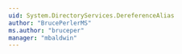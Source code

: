 ```yaml
---
uid: System.DirectoryServices.DereferenceAlias
author: "BrucePerlerMS"
ms.author: "bruceper"
manager: "mbaldwin"
---
```

